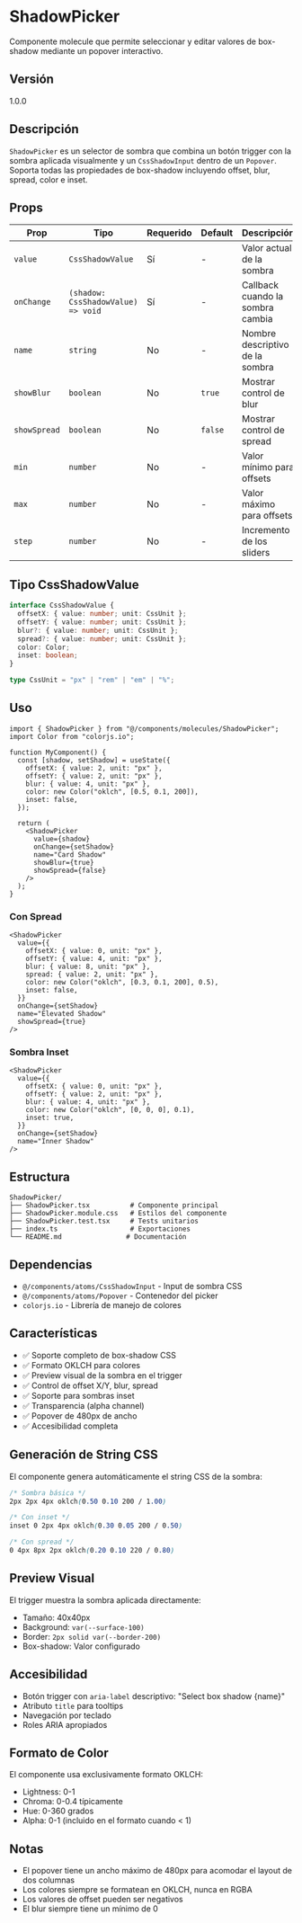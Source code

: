 # ShadowPicker

Componente molecule que permite seleccionar y editar valores de box-shadow mediante un popover interactivo.

## Versión

1.0.0

## Descripción

`ShadowPicker` es un selector de sombra que combina un botón trigger con la sombra aplicada visualmente y un `CssShadowInput` dentro de un `Popover`. Soporta todas las propiedades de box-shadow incluyendo offset, blur, spread, color e inset.

## Props

| Prop | Tipo | Requerido | Default | Descripción |
|------|------|-----------|---------|-------------|
| `value` | `CssShadowValue` | Sí | - | Valor actual de la sombra |
| `onChange` | `(shadow: CssShadowValue) => void` | Sí | - | Callback cuando la sombra cambia |
| `name` | `string` | No | - | Nombre descriptivo de la sombra |
| `showBlur` | `boolean` | No | `true` | Mostrar control de blur |
| `showSpread` | `boolean` | No | `false` | Mostrar control de spread |
| `min` | `number` | No | - | Valor mínimo para offsets |
| `max` | `number` | No | - | Valor máximo para offsets |
| `step` | `number` | No | - | Incremento de los sliders |

## Tipo CssShadowValue

```typescript
interface CssShadowValue {
  offsetX: { value: number; unit: CssUnit };
  offsetY: { value: number; unit: CssUnit };
  blur?: { value: number; unit: CssUnit };
  spread?: { value: number; unit: CssUnit };
  color: Color;
  inset: boolean;
}

type CssUnit = "px" | "rem" | "em" | "%";
```

## Uso

```tsx
import { ShadowPicker } from "@/components/molecules/ShadowPicker";
import Color from "colorjs.io";

function MyComponent() {
  const [shadow, setShadow] = useState({
    offsetX: { value: 2, unit: "px" },
    offsetY: { value: 2, unit: "px" },
    blur: { value: 4, unit: "px" },
    color: new Color("oklch", [0.5, 0.1, 200]),
    inset: false,
  });

  return (
    <ShadowPicker
      value={shadow}
      onChange={setShadow}
      name="Card Shadow"
      showBlur={true}
      showSpread={false}
    />
  );
}
```

### Con Spread

```tsx
<ShadowPicker
  value={{
    offsetX: { value: 0, unit: "px" },
    offsetY: { value: 4, unit: "px" },
    blur: { value: 8, unit: "px" },
    spread: { value: 2, unit: "px" },
    color: new Color("oklch", [0.3, 0.1, 200], 0.5),
    inset: false,
  }}
  onChange={setShadow}
  name="Elevated Shadow"
  showSpread={true}
/>
```

### Sombra Inset

```tsx
<ShadowPicker
  value={{
    offsetX: { value: 0, unit: "px" },
    offsetY: { value: 2, unit: "px" },
    blur: { value: 4, unit: "px" },
    color: new Color("oklch", [0, 0, 0], 0.1),
    inset: true,
  }}
  onChange={setShadow}
  name="Inner Shadow"
/>
```

## Estructura

``` text
ShadowPicker/
├── ShadowPicker.tsx          # Componente principal
├── ShadowPicker.module.css   # Estilos del componente
├── ShadowPicker.test.tsx     # Tests unitarios
├── index.ts                  # Exportaciones
└── README.md                # Documentación
```

## Dependencias

- `@/components/atoms/CssShadowInput` - Input de sombra CSS
- `@/components/atoms/Popover` - Contenedor del picker
- `colorjs.io` - Librería de manejo de colores

## Características

- ✅ Soporte completo de box-shadow CSS
- ✅ Formato OKLCH para colores
- ✅ Preview visual de la sombra en el trigger
- ✅ Control de offset X/Y, blur, spread
- ✅ Soporte para sombras inset
- ✅ Transparencia (alpha channel)
- ✅ Popover de 480px de ancho
- ✅ Accesibilidad completa

## Generación de String CSS

El componente genera automáticamente el string CSS de la sombra:

```css
/* Sombra básica */
2px 2px 4px oklch(0.50 0.10 200 / 1.00)

/* Con inset */
inset 0 2px 4px oklch(0.30 0.05 200 / 0.50)

/* Con spread */
0 4px 8px 2px oklch(0.20 0.10 220 / 0.80)
```

## Preview Visual

El trigger muestra la sombra aplicada directamente:

- Tamaño: 40x40px
- Background: `var(--surface-100)`
- Border: `2px solid var(--border-200)`
- Box-shadow: Valor configurado

## Accesibilidad

- Botón trigger con `aria-label` descriptivo: "Select box shadow {name}"
- Atributo `title` para tooltips
- Navegación por teclado
- Roles ARIA apropiados

## Formato de Color

El componente usa exclusivamente formato OKLCH:

- Lightness: 0-1
- Chroma: 0-0.4 típicamente
- Hue: 0-360 grados
- Alpha: 0-1 (incluido en el formato cuando < 1)

## Notas

- El popover tiene un ancho máximo de 480px para acomodar el layout de dos columnas
- Los colores siempre se formatean en OKLCH, nunca en RGBA
- Los valores de offset pueden ser negativos
- El blur siempre tiene un mínimo de 0
